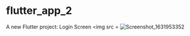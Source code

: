 # flutter_app_2

A new Flutter project: Login Screen
<img src = ![Screenshot_1631953352](https://user-images.githubusercontent.com/89629701/133882170-c5167055-366f-4419-bd29-e4beb408c0e8.png)
 >



